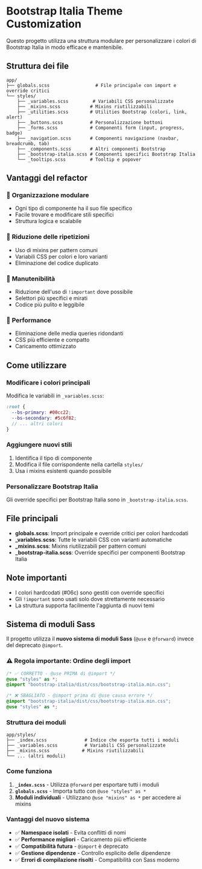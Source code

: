 # Bootstrap Italia Theme Customization

Questo progetto utilizza una struttura modulare per personalizzare i colori di Bootstrap Italia in modo efficace e mantenibile.

## Struttura dei file

```
app/
├── globals.scss                 # File principale con import e override critici
└── styles/
    ├── _variables.scss         # Variabili CSS personalizzate
    ├── _mixins.scss           # Mixins riutilizzabili
    ├── _utilities.scss        # Utilities Bootstrap (colori, link, alert)
    ├── _buttons.scss          # Personalizzazione bottoni
    ├── _forms.scss            # Componenti form (input, progress, badge)
    ├── _navigation.scss       # Componenti navigazione (navbar, breadcrumb, tab)
    ├── _components.scss       # Altri componenti Bootstrap
    ├── _bootstrap-italia.scss # Componenti specifici Bootstrap Italia
    └── _tooltips.scss         # Tooltip e popover
```

## Vantaggi del refactor

### 🎯 **Organizzazione modulare**

- Ogni tipo di componente ha il suo file specifico
- Facile trovare e modificare stili specifici
- Struttura logica e scalabile

### 🔧 **Riduzione delle ripetizioni**

- Uso di mixins per pattern comuni
- Variabili CSS per colori e loro varianti
- Eliminazione del codice duplicato

### 🚀 **Manutenibilità**

- Riduzione dell'uso di `!important` dove possibile
- Selettori più specifici e mirati
- Codice più pulito e leggibile

### 📱 **Performance**

- Eliminazione delle media queries ridondanti
- CSS più efficiente e compatto
- Caricamento ottimizzato

## Come utilizzare

### Modificare i colori principali

Modifica le variabili in `_variables.scss`:

```scss
:root {
  --bs-primary: #00cc22;
  --bs-secondary: #5c6f82;
  // ... altri colori
}
```

### Aggiungere nuovi stili

1. Identifica il tipo di componente
2. Modifica il file corrispondente nella cartella `styles/`
3. Usa i mixins esistenti quando possibile

### Personalizzare Bootstrap Italia

Gli override specifici per Bootstrap Italia sono in `_bootstrap-italia.scss`.

## File principali

- **globals.scss**: Import principale e override critici per colori hardcodati
- **\_variables.scss**: Tutte le variabili CSS con varianti automatiche
- **\_mixins.scss**: Mixins riutilizzabili per pattern comuni
- **\_bootstrap-italia.scss**: Override specifici per componenti Bootstrap Italia

## Note importanti

- I colori hardcodati (#06c) sono gestiti con override specifici
- Gli `!important` sono usati solo dove strettamente necessario
- La struttura supporta facilmente l'aggiunta di nuovi temi

## Sistema di moduli Sass

Il progetto utilizza il **nuovo sistema di moduli Sass** (`@use` e `@forward`) invece del deprecato `@import`.

### ⚠️ Regola importante: Ordine degli import

```scss
/* ✅ CORRETTO - @use PRIMA di @import */
@use "styles" as *;
@import "bootstrap-italia/dist/css/bootstrap-italia.min.css";

/* ❌ SBAGLIATO - @import prima di @use causa errore */
@import "bootstrap-italia/dist/css/bootstrap-italia.min.css";
@use "styles" as *;
```

### Struttura dei moduli

```
app/styles/
├── _index.scss              # Indice che esporta tutti i moduli
├── _variables.scss          # Variabili CSS personalizzate
├── _mixins.scss            # Mixins riutilizzabili
└── ... (altri moduli)
```

### Come funziona

1. **`_index.scss`** - Utilizza `@forward` per esportare tutti i moduli
2. **`globals.scss`** - Importa tutto con `@use "styles" as *`
3. **Moduli individuali** - Utilizzano `@use "mixins" as *` per accedere ai mixins

### Vantaggi del nuovo sistema

- ✅ **Namespace isolati** - Evita conflitti di nomi
- ✅ **Performance migliori** - Caricamento più efficiente
- ✅ **Compatibilità futura** - `@import` è deprecato
- ✅ **Gestione dipendenze** - Controllo esplicito delle dipendenze
- ✅ **Errori di compilazione risolti** - Compatibilità con Sass moderno

